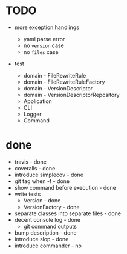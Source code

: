 # TODO

- more exception handlings
  - yaml parse error
  - no `version` case
  - no `files` case

- test
  - domain - FileRewriteRule
  - domain - FileRewriteRuleFactory
  - domain - VersionDescriptor
  - domain - VersionDescriptorRepository
  - Application
  - CLI
  - Logger
  - Command

# done
- travis - done
- coveralls - done
- introduce simplecov - done
- git tag when -f - done
- show command before execution - done
- write tests
  - Version - done
  - VersionFactory - done
- separate classes into separate files - done
- decent console log - done
  - git command outputs
- bump description - done
- introduce slop - done
- introduce commander - no
